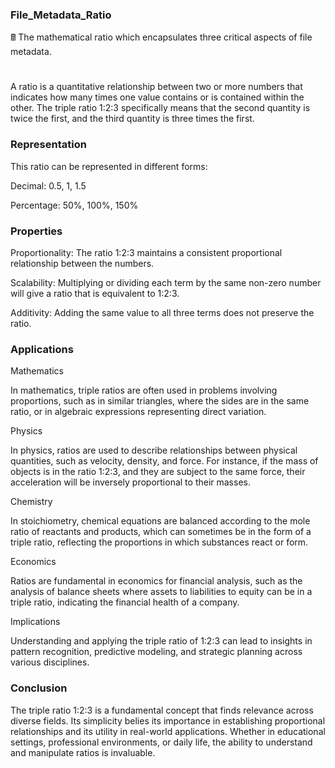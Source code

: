 ### File_Metadata_Ratio

🖩 The mathematical ratio which encapsulates three critical aspects of file metadata.

#

A ratio is a quantitative relationship between two or more numbers that indicates how many times one value contains or is contained within the other. The triple ratio 1:2:3 specifically means that the second quantity is twice the first, and the third quantity is three times the first.

### Representation

This ratio can be represented in different forms:

Decimal: 0.5, 1, 1.5

Percentage: 50%, 100%, 150%

### Properties

Proportionality: The ratio 1:2:3 maintains a consistent proportional relationship between the numbers.

Scalability: Multiplying or dividing each term by the same non-zero number will give a ratio that is equivalent to 1:2:3.

Additivity: Adding the same value to all three terms does not preserve the ratio.

### Applications

Mathematics

In mathematics, triple ratios are often used in problems involving proportions, such as in similar triangles, where the sides are in the same ratio, or in algebraic expressions representing direct variation.

Physics

In physics, ratios are used to describe relationships between physical quantities, such as velocity, density, and force. For instance, if the mass of objects is in the ratio 1:2:3, and they are subject to the same force, their acceleration will be inversely proportional to their masses.

Chemistry

In stoichiometry, chemical equations are balanced according to the mole ratio of reactants and products, which can sometimes be in the form of a triple ratio, reflecting the proportions in which substances react or form.

Economics

Ratios are fundamental in economics for financial analysis, such as the analysis of balance sheets where assets to liabilities to equity can be in a triple ratio, indicating the financial health of a company.

Implications

Understanding and applying the triple ratio of 1:2:3 can lead to insights in pattern recognition, predictive modeling, and strategic planning across various disciplines.

### Conclusion

The triple ratio 1:2:3 is a fundamental concept that finds relevance across diverse fields. Its simplicity belies its importance in establishing proportional relationships and its utility in real-world applications. Whether in educational settings, professional environments, or daily life, the ability to understand and manipulate ratios is invaluable.


